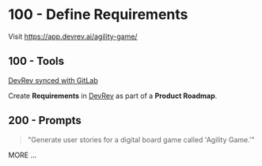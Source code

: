 # 100 - Define Requirements

Visit https://app.devrev.ai/agility-game/

## 100 - Tools 
   
[DevRev synced with GitLab](https://marketplace.devrev.ai/gitlab-pzy4ce0g)  

Create **Requirements** in [DevRev](https://app.devrev.ai/agility-game/) as part of a **Product Roadmap**.
   
## 200 - Prompts 
   
>  "Generate user stories for a digital board game called 'Agility Game.'"

MORE ...

